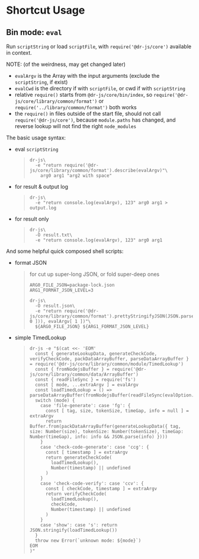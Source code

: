 # Shortcut Usage


## Bin mode: `eval`

Run `scriptString` or load `scriptFile`, with `require('@dr-js/core')` available in context.

NOTE: (of the weirdness, may get changed later)
- `evalArgv` is the Array with the input arguments (exclude the `scriptString`, if exist)
- `evalCwd` is the directory if with `scriptFile`, or cwd if with `scriptString`
- relative `require()` starts from `@dr-js/core/bin/index`,
   so `require('@dr-js/core/library/common/format')` or `require('../library/common/format')` both works
- the `require()` in files outside of the start file,
   should not call `require('@dr-js/core')`,
   because `module.paths` has changed, and reverse lookup will not find the right `node_modules`

The basic usage syntax:

- eval `scriptString`
  > ```shell script
  > dr-js\
  >   -e "return require('@dr-js/core/library/common/format').describe(evalArgv)"\
  >     arg0 arg1 "arg2 with space"
  > ```
- for result & output log
  > ```shell script
  > dr-js\
  >   -e "return console.log(evalArgv), 123" arg0 arg1 > output.log
  > ```
- for result only
  > ```shell script
  > dr-js\
  >   -O result.txt\
  >   -e "return console.log(evalArgv), 123" arg0 arg1
  > ```

And some helpful quick composed shell scripts:

- format JSON
  > for cut up super-long JSON, or fold super-deep ones
  > ```shell script
  > ARG0_FILE_JSON=package-lock.json
  > ARG1_FORMAT_JSON_LEVEL=3
  > 
  > dr-js\
  >   -O result.json\
  >   -e "return require('@dr-js/core/library/common/format').prettyStringifyJSON(JSON.parse(require('fs').readFileSync(evalArgv[ 0 ])), evalArgv[ 1 ])"\
  >   ${ARG0_FILE_JSON} ${ARG1_FORMAT_JSON_LEVEL}
  > ```

- simple TimedLookup
  > ```shell script
  > dr-js -e "$(cat <<- 'EOM'
  >   const { generateLookupData, generateCheckCode, verifyCheckCode, packDataArrayBuffer, parseDataArrayBuffer } = require('@dr-js/core/library/common/module/TimedLookup')
  >   const { fromNodejsBuffer } = require('@dr-js/core/library/common/data/ArrayBuffer')
  >   const { readFileSync } = require('fs')
  >   const [ mode, ...extraArgv ] = evalArgv
  >   const loadTimedLookup = () => parseDataArrayBuffer(fromNodejsBuffer(readFileSync(evalOption.getFirst('root'))))
  >   switch (mode) {
  >     case 'file-generate': case 'fg': {
  >       const [ tag, size, tokenSize, timeGap, info = null ] = extraArgv
  >       return Buffer.from(packDataArrayBuffer(generateLookupData({ tag, size: Number(size), tokenSize: Number(tokenSize), timeGap: Number(timeGap), info: info && JSON.parse(info) })))
  >     }
  >     case 'check-code-generate': case 'ccg': {
  >       const [ timestamp ] = extraArgv
  >       return generateCheckCode(
  >         loadTimedLookup(),
  >         Number(timestamp) || undefined
  >       )
  >     }
  >     case 'check-code-verify': case 'ccv': {
  >       const [ checkCode, timestamp ] = extraArgv
  >       return verifyCheckCode(
  >         loadTimedLookup(),
  >         checkCode,
  >         Number(timestamp) || undefined
  >       )
  >     }
  >     case 'show': case 's': return JSON.stringify(loadTimedLookup())
  >   }
  >   throw new Error(`unknown mode: ${mode}`)
  > EOM
  > )"
  > ```
